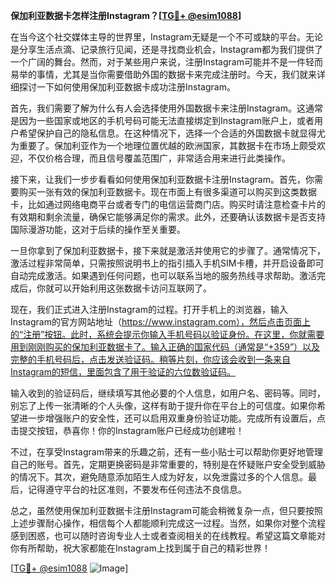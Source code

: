 **保加利亚数据卡怎样注册Instagram？[[TG💪+ @esim1088](https://t.me/s/esim1088)]**

在当今这个社交媒体主导的世界里，Instagram无疑是一个不可或缺的平台。无论是分享生活点滴、记录旅行见闻，还是寻找商业机会，Instagram都为我们提供了一个广阔的舞台。然而，对于某些用户来说，注册Instagram可能并不是一件轻而易举的事情，尤其是当你需要借助外国的数据卡来完成注册时。今天，我们就来详细探讨一下如何使用保加利亚数据卡成功注册Instagram。

首先，我们需要了解为什么有人会选择使用外国数据卡来注册Instagram。这通常是因为一些国家或地区的手机号码可能无法直接绑定到Instagram账户上，或者用户希望保护自己的隐私信息。在这种情况下，选择一个合适的外国数据卡就显得尤为重要了。保加利亚作为一个地理位置优越的欧洲国家，其数据卡在市场上颇受欢迎，不仅价格合理，而且信号覆盖范围广，非常适合用来进行此类操作。

接下来，让我们一步步看看如何使用保加利亚数据卡注册Instagram。首先，你需要购买一张有效的保加利亚数据卡。现在市面上有很多渠道可以购买到这类数据卡，比如通过网络电商平台或者专门的电信运营商门店。购买时请注意检查卡片的有效期和剩余流量，确保它能够满足你的需求。此外，还要确认该数据卡是否支持国际漫游功能，这对于后续的操作至关重要。

一旦你拿到了保加利亚数据卡，接下来就是激活并使用它的步骤了。通常情况下，激活过程非常简单，只需按照说明书上的指引插入手机SIM卡槽，并开启设备即可自动完成激活。如果遇到任何问题，也可以联系当地的服务热线寻求帮助。激活完成后，你就可以开始利用这张数据卡访问互联网了。

现在，我们正式进入注册Instagram的过程。打开手机上的浏览器，输入Instagram的官方网站地址（https://www.instagram.com），然后点击页面上的“注册”按钮。此时，系统会提示你输入手机号码以验证身份。在这里，你就需要用到刚刚购买的保加利亚数据卡了。输入正确的国家代码（通常是“+359”）以及完整的手机号码后，点击发送验证码。稍等片刻，你应该会收到一条来自Instagram的短信，里面包含了用于验证的六位数验证码。

输入收到的验证码后，继续填写其他必要的个人信息，如用户名、密码等。同时，别忘了上传一张清晰的个人头像，这样有助于提升你在平台上的可信度。如果你希望进一步增强账户的安全性，还可以启用双重身份验证功能。完成所有设置后，点击提交按钮，恭喜你！你的Instagram账户已经成功创建啦！

不过，在享受Instagram带来的乐趣之前，还有一些小贴士可以帮助你更好地管理自己的账号。首先，定期更换密码是非常重要的，特别是在怀疑账户安全受到威胁的情况下。其次，避免随意添加陌生人成为好友，以免泄露过多的个人信息。最后，记得遵守平台的社区准则，不要发布任何违法不良信息。

总之，虽然使用保加利亚数据卡注册Instagram可能会稍微复杂一点，但只要按照上述步骤耐心操作，相信每个人都能顺利完成这一过程。当然，如果你对整个流程感到困惑，也可以随时咨询专业人士或者查阅相关的在线教程。希望这篇文章能对你有所帮助，祝大家都能在Instagram上找到属于自己的精彩世界！

[[TG💪+ @esim1088](https://t.me/s/esim1088) ![Image](https://i.postimg.cc/4NQfJmqS/Snipaste-2025-05-13-00-14-12.png)]